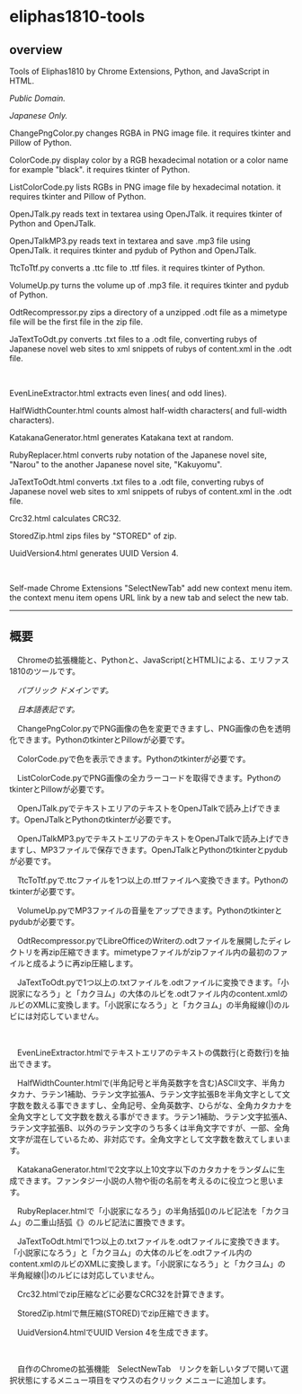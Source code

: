 # eliphas1810-tools

## overview

Tools of Eliphas1810 by Chrome Extensions, Python, and JavaScript in HTML.

*Public Domain.*

*Japanese Only.*

ChangePngColor.py changes RGBA in PNG image file. it requires tkinter and Pillow of Python.

ColorCode.py display color by a RGB hexadecimal notation or a color name for example "black". it requires tkinter of Python.

ListColorCode.py lists RGBs in PNG image file by hexadecimal notation. it requires tkinter and Pillow of Python.

OpenJTalk.py reads text in textarea using OpenJTalk. it requires tkinter of Python and OpenJTalk.

OpenJTalkMP3.py reads text in textarea and save .mp3 file using OpenJTalk. it requires tkinter and pydub of Python and OpenJTalk.

TtcToTtf.py converts a .ttc file to .ttf files. it requires tkinter of Python.

VolumeUp.py turns the volume up of .mp3 file. it requires tkinter and pydub of Python.

OdtRecompressor.py zips a directory of a unzipped .odt file as a mimetype file will be the first file in the zip file.

JaTextToOdt.py converts .txt files to a .odt file, converting rubys of Japanese novel web sites to xml snippets of rubys of content.xml in the .odt file.

<br />

EvenLineExtractor.html extracts even lines( and odd lines).

HalfWidthCounter.html counts almost half-width characters( and full-width characters).

KatakanaGenerator.html generates Katakana text at random.

RubyReplacer.html converts ruby notation of the Japanese novel site, "Narou" to the another Japanese novel site, "Kakuyomu".

JaTextToOdt.html converts .txt files to a .odt file, converting rubys of Japanese novel web sites to xml snippets of rubys of content.xml in the .odt file.

Crc32.html calculates CRC32.

StoredZip.html zips files by "STORED" of zip.

UuidVersion4.html generates UUID Version 4.

<br />

Self-made Chrome Extensions "SelectNewTab" add new context menu item. the context menu item opens URL link by a new tab and select the new tab.

---

## 概要

　Chromeの拡張機能と、Pythonと、JavaScript(とHTML)による、エリファス1810のツールです。

　*パブリック ドメインです。*

　*日本語表記です。*

　ChangePngColor.pyでPNG画像の色を変更できますし、PNG画像の色を透明化できます。PythonのtkinterとPillowが必要です。

　ColorCode.pyで色を表示できます。Pythonのtkinterが必要です。

　ListColorCode.pyでPNG画像の全カラーコードを取得できます。PythonのtkinterとPillowが必要です。

　OpenJTalk.pyでテキストエリアのテキストをOpenJTalkで読み上げできます。OpenJTalkとPythonのtkinterが必要です。

　OpenJTalkMP3.pyでテキストエリアのテキストをOpenJTalkで読み上げできますし、MP3ファイルで保存できます。OpenJTalkとPythonのtkinterとpydubが必要です。

　TtcToTtf.pyで.ttcファイルを1つ以上の.ttfファイルへ変換できます。Pythonのtkinterが必要です。

　VolumeUp.pyでMP3ファイルの音量をアップできます。Pythonのtkinterとpydubが必要です。

　OdtRecompressor.pyでLibreOfficeのWriterの.odtファイルを展開したディレクトリを再zip圧縮できます。mimetypeファイルがzipファイル内の最初のファイルと成るように再zip圧縮します。

　JaTextToOdt.pyで1つ以上の.txtファイルを.odtファイルに変換できます。「小説家になろう」と「カクヨム」の大体のルビを.odtファイル内のcontent.xmlのルビのXMLに変換します。「小説家になろう」と「カクヨム」の半角縦線(|)のルビには対応していません。

<br />

　EvenLineExtractor.htmlでテキストエリアのテキストの偶数行(と奇数行)を抽出できます。

　HalfWidthCounter.htmlで(半角記号と半角英数字を含む)ASCII文字、半角カタカナ、ラテン1補助、ラテン文字拡張A、ラテン文字拡張Bを半角文字として文字数を数える事できますし、全角記号、全角英数字、ひらがな、全角カタカナを全角文字として文字数を数える事ができます。ラテン1補助、ラテン文字拡張A、ラテン文字拡張B、以外のラテン文字のうち多くは半角文字ですが、一部、全角文字が混在しているため、非対応です。全角文字として文字数を数えてしまいます。

　KatakanaGenerator.htmlで2文字以上10文字以下のカタカナをランダムに生成できます。ファンタジー小説の人物や街の名前を考えるのに役立つと思います。

　RubyReplacer.htmlで「小説家になろう」の半角括弧()のルビ記法を「カクヨム」の二重山括弧《》のルビ記法に置換できます。

　JaTextToOdt.htmlで1つ以上の.txtファイルを.odtファイルに変換できます。「小説家になろう」と「カクヨム」の大体のルビを.odtファイル内のcontent.xmlのルビのXMLに変換します。「小説家になろう」と「カクヨム」の半角縦線(|)のルビには対応していません。

　Crc32.htmlでzip圧縮などに必要なCRC32を計算できます。

　StoredZip.htmlで無圧縮(STORED)でzip圧縮できます。

　UuidVersion4.htmlでUUID Version 4を生成できます。

<br />

　自作のChromeの拡張機能　SelectNewTab　リンクを新しいタブで開いて選択状態にするメニュー項目をマウスの右クリック メニューに追加します。
